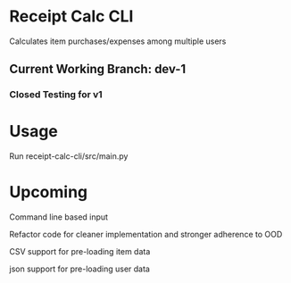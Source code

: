 # Receipt Calc CLI
Calculates item purchases/expenses among multiple users

## Current Working Branch: dev-1
### Closed Testing for v1

# Usage
Run receipt-calc-cli/src/main.py

# Upcoming
Command line based input

Refactor code for cleaner implementation and stronger adherence to OOD

CSV support for pre-loading item data

json support for pre-loading user data
